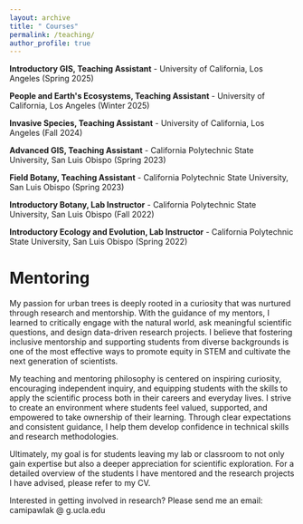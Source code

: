```yaml
---
layout: archive
title: " Courses"
permalink: /teaching/
author_profile: true
---
```

**Introductory GIS, Teaching Assistant** -  University of California, Los Angeles (Spring 2025)

**People and Earth's Ecosystems, Teaching Assistant** -  University of California, Los Angeles (Winter 2025)

**Invasive Species, Teaching Assistant** -  University of California, Los Angeles (Fall 2024)

**Advanced GIS, Teaching Assistant** -  California Polytechnic State University, San Luis Obispo (Spring 2023)

**Field Botany, Teaching Assistant** -  California Polytechnic State University, San Luis Obispo (Spring 2023)

**Introductory Botany, Lab Instructor** -  California Polytechnic State University, San Luis Obispo (Fall 2022)

**Introductory Ecology and Evolution, Lab Instructor** -  California Polytechnic State University, San Luis Obispo (Spring 2022)


# Mentoring 

My passion for urban trees is deeply rooted in a curiosity that was nurtured through research and mentorship. With the guidance of my mentors, I learned to critically engage with the natural world, ask meaningful scientific questions, and design data-driven research projects. I believe that fostering inclusive mentorship and supporting students from diverse backgrounds is one of the most effective ways to promote equity in STEM and cultivate the next generation of scientists.

My teaching and mentoring philosophy is centered on inspiring curiosity, encouraging independent inquiry, and equipping students with the skills to apply the scientific process both in their careers and everyday lives. I strive to create an environment where students feel valued, supported, and empowered to take ownership of their learning. Through clear expectations and consistent guidance, I help them develop confidence in technical skills and research methodologies.

Ultimately, my goal is for students leaving my lab or classroom to not only gain expertise but also a deeper appreciation for scientific exploration. For a detailed overview of the students I have mentored and the research projects I have advised, please refer to my CV.

Interested in getting involved in research? Please send me an email: camipawlak @ g.ucla.edu
